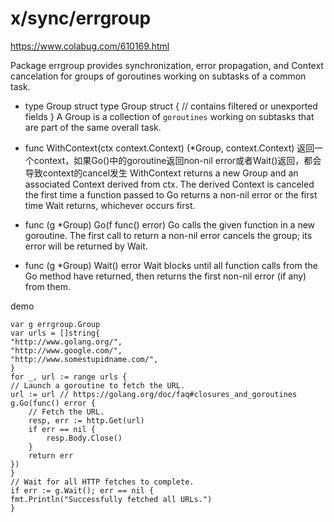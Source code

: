 

# x/sync/errgroup
https://www.colabug.com/610169.html


Package errgroup provides synchronization, error propagation, and Context cancelation for groups of goroutines working on subtasks of a common task.

- type Group struct
    type Group struct {
        // contains filtered or unexported fields
    }
    A Group is a collection of ``goroutines`` working on subtasks that are part of the same overall task.

- func WithContext(ctx context.Context) (*Group, context.Context)
    返回一个context，如果Go()中的goroutine返回non-nil error或者Wait()返回，都会导致context的cancel发生
    WithContext returns a new Group and an associated Context derived from ctx.
    The derived Context is canceled the first time a function passed to Go returns a non-nil error or the first time Wait returns, whichever occurs first.

- func (g *Group) Go(f func() error)
    Go calls the given function in a new goroutine.
    The first call to return a non-nil error cancels the group; its error will be returned by Wait.

- func (g *Group) Wait() error
    Wait blocks until all function calls from the Go method have returned, then returns the first non-nil error (if any) from them.



demo

```
var g errgroup.Group
var urls = []string{
"http://www.golang.org/",
"http://www.google.com/",
"http://www.somestupidname.com/",
}
for _, url := range urls {
// Launch a goroutine to fetch the URL.
url := url // https://golang.org/doc/faq#closures_and_goroutines
g.Go(func() error {
    // Fetch the URL.
    resp, err := http.Get(url)
    if err == nil {
        resp.Body.Close()
    }
    return err
})
}
// Wait for all HTTP fetches to complete.
if err := g.Wait(); err == nil {
fmt.Println("Successfully fetched all URLs.")
}

```